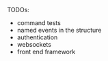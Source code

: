 TODOs:

* command tests
* named events in the structure
* authentication
* websockets
* front end framework
